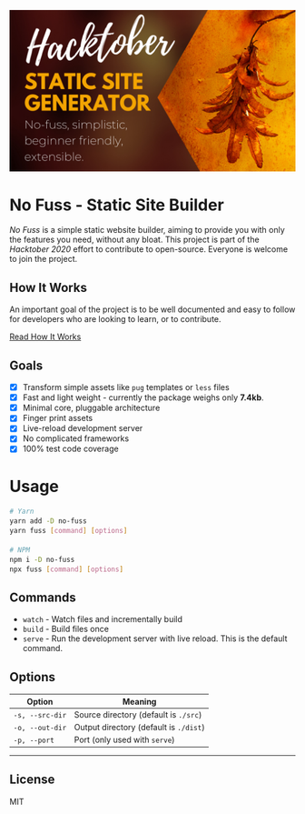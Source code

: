 ![No Fuss - Hacktober Poster](./docs/assets/readme-poster.png)

# No Fuss - Static Site Builder

*No Fuss* is a simple static website builder, aiming to provide you with only the features you need, without any bloat. This project is part of the *Hacktober 2020* effort to contribute to open-source. Everyone is welcome to join the project.

## How It Works

An important goal of the project is to be well documented and easy to follow for developers who are looking to learn, or to contribute.

[Read How It Works](./docs/README.md)

## Goals

- [x] Transform simple assets like `pug` templates or `less` files
- [x] Fast and light weight - currently the package weighs only **7.4kb**.
- [x] Minimal core, pluggable architecture
- [x] Finger print assets
- [x] Live-reload development server
- [x] No complicated frameworks
- [x] 100% test code coverage

# Usage

```bash
# Yarn
yarn add -D no-fuss
yarn fuss [command] [options]

# NPM
npm i -D no-fuss
npx fuss [command] [options]
```

## Commands

- `watch` - Watch files and incrementally build
- `build` - Build files once
- `serve` - Run the development server with live reload. This is the default command.

## Options

| Option          | Meaning                                |
| --------------- | -------------------------------------- |
| `-s, --src-dir` | Source directory (default is `./src`)  |
| `-o, --out-dir` | Output directory (default is `./dist`) |
| `-p, --port`    | Port (only used with `serve`)          |

---

## License

MIT
